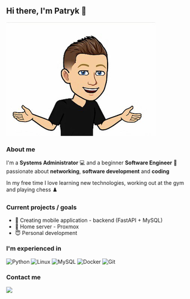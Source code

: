 ## Hi there, I'm Patryk 👋

<img src="https://raw.githubusercontent.com/Mehiko/Mehiko/main/myPhoto.jpg" alt="photo showing myself as emoji">

### About me

I'm a <b>Systems Administrator</b> :computer: and a beginner <b>Software Engineer</b> :rocket: passionate about <b> networking</b>, <b>software development</b> and <b>coding</b>

In my free time I love learning new technologies, working out at the gym and playing chess ♟️

### Current projects / goals

- :wrench: Creating mobile application - backend (FastAPI + MySQL)
- 🥼 Home server - Proxmox
- :innocent: Personal development

### I'm experienced in

![Python](https://img.icons8.com/color/48/000000/python.png)
![Linux](https://img.icons8.com/color/48/000000/linux.png)
![MySQL](https://img.icons8.com/color/48/000000/mysql.png)
![Docker](https://img.icons8.com/color/48/000000/docker.png)
![Git](https://img.icons8.com/color/48/000000/git.png)

### Contact me

[<img src="https://img.icons8.com/color/48/000000/linkedin.png"/>](https://www.linkedin.com/in/patryk-kalita-575477106/)
